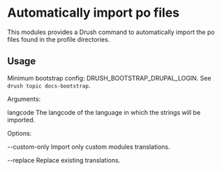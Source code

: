 Automatically import po files
=============================

This modules provides a Drush command to automatically import the po files found in the profile directories.

Usage
-----

Minimum bootstrap config: DRUSH_BOOTSTRAP_DRUPAL_LOGIN. See `drush topic docs-bootstrap`.

Arguments:

 langcode                                  The langcode of the language in which the strings will be imported.

Options:

 --custom-only                             Import only custom modules translations. 

 --replace                                 Replace existing translations.
